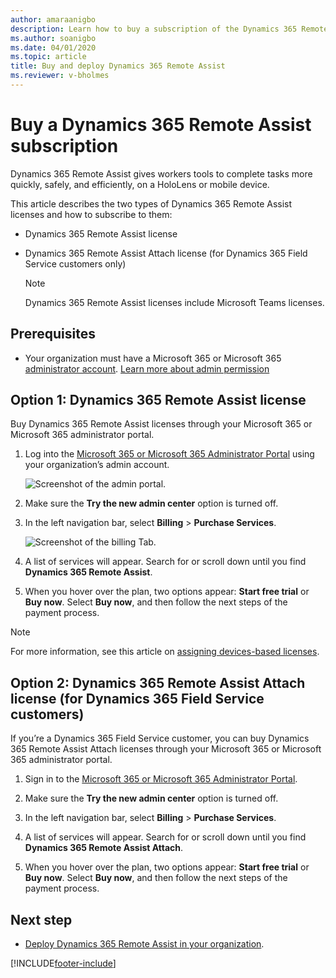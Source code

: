 ```yaml
---
author: amaraanigbo
description: Learn how to buy a subscription of the Dynamics 365 Remote Assist HoloLens and mobile apps.
ms.author: soanigbo
ms.date: 04/01/2020
ms.topic: article
title: Buy and deploy Dynamics 365 Remote Assist
ms.reviewer: v-bholmes
---
```


# Buy a Dynamics 365 Remote Assist subscription

Dynamics 365 Remote Assist gives workers tools to complete tasks more quickly, safely, and efficiently, on a HoloLens or mobile device. 

This article describes the two types of Dynamics 365 Remote Assist licenses and how to subscribe to them: 

- Dynamics 365 Remote Assist license 

- Dynamics 365 Remote Assist Attach license (for Dynamics 365 Field Service customers only) 

  > [!NOTE]
  > Dynamics 365 Remote Assist licenses include Microsoft Teams licenses. 
    
## Prerequisites 

- Your organization must have a Microsoft 365 or Microsoft 365 [administrator account](https://www.microsoft.com/microsoft-365/business/office-365-administration). [Learn more about admin permission](/office365/admin/admin-overview/admin-overview?view=o365-worldwide) 

## Option 1: Dynamics 365 Remote Assist license 

Buy Dynamics 365 Remote Assist licenses through your Microsoft 365 or Microsoft 365 administrator portal. 

1.	Log into the [Microsoft 365 or Microsoft 365 Administrator Portal](https://www.microsoft.com/microsoft-365/business/office-365-administration ) using your organization’s admin account.

    ![Screenshot of the admin portal.](./media/buy_1.png "Admin Portal")

2.	Make sure the **Try the new admin center** option is turned off.

3.	In the left navigation bar, select **Billing** > **Purchase Services**. 

    ![Screenshot of the billing Tab.](./media/buy_3.png "Billing Tab")

4.	A list of services will appear. Search for or scroll down until you find **Dynamics 365 Remote Assist**.

5.	When you hover over the plan, two options appear: **Start free trial** or **Buy now**. Select **Buy now**, and then follow the next steps of the payment process. 

> [!NOTE]
> For more information, see this article on [assigning devices-based licenses](/hololens/hololens2-deployment-guide#general-deployment-recommendations-and-instructions).
 
## Option 2: Dynamics 365 Remote Assist Attach license (for Dynamics 365 Field Service customers)

If you’re a Dynamics 365 Field Service customer, you can buy Dynamics 365 Remote Assist Attach licenses through your Microsoft 365 or Microsoft 365 administrator portal. 

1.	Sign in to the [Microsoft 365 or Microsoft 365 Administrator Portal](https://www.microsoft.com/microsoft-365/business/office-365-administration).
 
2.	Make sure the **Try the new admin center** option is turned off.
  
3.	In the left navigation bar, select **Billing** > **Purchase Services**. 
 
4.	A list of services will appear. Search for or scroll down until you find **Dynamics 365 Remote Assist Attach**.

5.	When you hover over the plan, two options appear: **Start free trial** or **Buy now**. Select **Buy now**, and then follow the next steps of the payment process. 

## Next step

- [Deploy Dynamics 365 Remote Assist in your organization](deploy-remote-assist.md).


[!INCLUDE[footer-include](../includes/footer-banner.md)]

